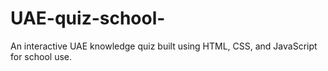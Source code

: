 # UAE-quiz-school-
An interactive UAE knowledge quiz built using HTML, CSS, and JavaScript for school use.

